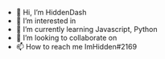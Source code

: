 - 👋 Hi, I’m HiddenDash
- 👀 I’m interested in
- 🌱 I’m currently learning Javascript, Python
- 💞️ I’m looking to collaborate on
- 📫 How to reach me ImHidden#2169

<!---
Hidden23062009/Hidden23062009 is a ✨ special ✨ repository because its `README.md` (this file) appears on your GitHub profile.
You can click the Preview link to take a look at your changes.
--->
